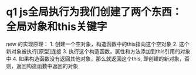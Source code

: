 # q1  js全局执行为我们创建了两个东西：全局对象和this关键字
  new 的实现原理：
    1. 创建一个空对象，构造函数中的this指向这个空对象
    2. 这个新对象被执行[原型]连接
    3. 执行这个构造函数，属性和方法添加到this引用的对象中
    4. 如果构造函数没有返回其他对象，那么就返回这个this, 即创建的新对象，否则，返回构造函数中返回的对象
